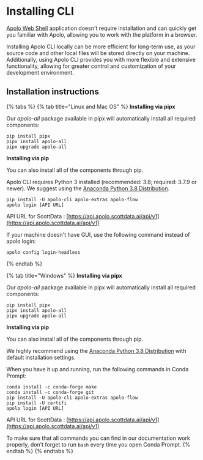 # Installing CLI

[Apolo Web Shell](https://console.apolo.us/apps/shell/install) application doesn't require installation and can quickly get you familiar with Apolo, allowing you to work with the platform in a browser.

Installing Apolo CLI locally can be more efficient for long-term use, as your source code and other local files will be stored directly on your machine. Additionally, using Apolo CLI provides you with more flexible and extensive functionality, allowing for greater control and customization of your development environment.

## Installation instructions

{% tabs %}
{% tab title="Linux and Mac OS" %}
**Installing via pipx**

Our _apolo-all_ package available in pipx will automatically install all required components:

```
pip install pipx
pipx install apolo-all
pipx upgrade apolo-all
```

**Installing via pip**

You can also install all of the components through pip.

Apolo CLI requires Python 3 installed (recommended: 3.8; required: 3.7.9 or newer). We suggest using the [Anaconda Python 3.8 Distribution](https://www.anaconda.com/distribution/).

```
pip install -U apolo-cli apolo-extras apolo-flow
apolo login [API URL]
```

API URL for ScottData : [https://api.apolo.scottdata.ai/api/v1](https://api.apolo.scottdata.ai/api/v1)

If your machine doesn't have GUI, use the following command instead of apolo login:

```
apolo config login-headless
```
{% endtab %}

{% tab title="Windows" %}
**Installing via pipx**

Our _apolo-all_ package available in pipx will automatically install all required components:

```
pip install pipx
pipx install apolo-all
pipx upgrade apolo-all
```

**Installing via pip**

You can also install all of the components through pip.

We highly recommend using the [Anaconda Python 3.8 Distribution](https://www.anaconda.com/distribution/) with default installation settings.

When you have it up and running, run the following commands in Conda Prompt:

```
conda install -c conda-forge make
conda install -c conda-forge git    
pip install -U apolo-cli apolo-extras apolo-flow
pip install -U certifi
apolo login [API URL]
```

API URL for ScottData : [https://api.apolo.scottdata.ai/api/v1](https://api.apolo.scottdata.ai/api/v1)

To make sure that all commands you can find in our documentation work properly, don't forget to run `bash` every time you open Conda Prompt.
{% endtab %}
{% endtabs %}
